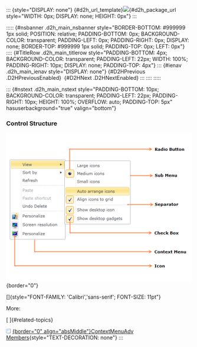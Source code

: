 ::: {style="DISPLAY: none"}
[](ms-xhelp:///?Id=d2h_url_template){#d2h_url_template}![](!package_url!){#d2h_package_url style="WIDTH: 0px; DISPLAY: none; HEIGHT: 0px"}
:::

::::: {#nsbanner .d2h_main_nsbanner style="BORDER-BOTTOM: #999999 1px solid; POSITION: relative; PADDING-BOTTOM: 0px; BACKGROUND-COLOR: transparent; PADDING-LEFT: 0px; PADDING-RIGHT: 0px; DISPLAY: none; BORDER-TOP: #999999 1px solid; PADDING-TOP: 0px; LEFT: 0px"}
:::: {#TitleRow .d2h_main_titlerow style="PADDING-BOTTOM: 4px; BACKGROUND-COLOR: transparent; PADDING-LEFT: 22px; WIDTH: 100%; PADDING-RIGHT: 10px; DISPLAY: none; PADDING-TOP: 4px"}
::: {#ienav .d2h_main_ienav style="DISPLAY: none"}
[](ms-xhelp:///?Id=76812102-932b-4fa5-a34b-3d9f22fdfc9a){#D2HPrevious .D2HPreviousEnabled}  [](ms-xhelp:///?Id=7223e45d-0ab5-47d0-8a7a-0fb7aca7e48c){#D2HNext .D2HNextEnabled}
:::
::::
:::::

::: {#nstext .d2h_main_nstext style="PADDING-BOTTOM: 10px; BACKGROUND-COLOR: transparent; PADDING-LEFT: 22px; PADDING-RIGHT: 10px; HEIGHT: 100%; OVERFLOW: auto; PADDING-TOP: 5px" hasuserbackground="true" valign="bottom"}
### Control Structure

![](../ImagesExt/image261_785.png){border="0"}

[]{style="FONT-FAMILY: 'Calibri','sans-serif'; FONT-SIZE: 11pt"} 

More:

[ ]{#related-topics}

[![](../button.gif){border="0" align="absMiddle"}ContextMenuAdv Members](ms-xhelp:///?Id=c1c0e12a-cf3e-4a3b-ab41-463eef1d3127){style="TEXT-DECORATION: none"}
:::
